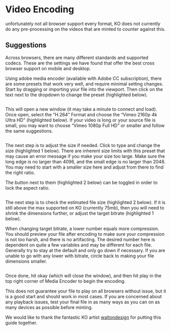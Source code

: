 # Video Encoding

unfortunately not all browser support every format, KO does not currently do any pre-processing on the videos that are minted to counter against this.

## Suggestions

Across browsers, there are many different standards and supported codecs. These are the settings we have found that offer the best cross browser support on mobile and desktop.

Using adobe media encoder (available with Adobe CC subscription), there are some presets that work very well, and require minimal setting changes. Start by dragging or importing your file into the viewport. Then click on the text next to the dropdown to change the preset (highlighted below).

<img :src="$withBase('/video-encoding/video-encoding-1.jpg')">

This will open a new window (it may take a minute to connect and load). Once open, select the “H.264” Format and choose the “Vimeo 2160p 4k Ultra HD” (highlighted below). If your video is long or your source file is small, you may want to choose “Vimeo 1080p Full HD” or smaller and follow the same suggestions.

<img :src="$withBase('/video-encoding/video-encoding-2.jpg')">

The next step is to adjust the size if needed. Click to type and change the size (highlighted 1 below). There are inherent size limits with this preset that may cause an error message if you make your size too large. Make sure the long edge is no larger than 4096, and the small edge is no larger than 2048. You may need to start with a smaller size here and adjust from there to find the right ratio. 

The button next to them (highlighted 2 below) can be toggled in order to lock the aspect ratio.

<img :src="$withBase('/video-encoding/video-encoding-3.jpg')">

The next step is to check the estimated file size (highlighted 2 below). If it is still above the max supported on KO (currently 75mb), then you will need to shrink the dimensions further, or adjust the target bitrate (highlighted 1 below).

When changing target bitrate, a lower number equals more compression. You should preview your file after encoding to make sure your compression is not too harsh, and there is no artifacting. The desired number here is dependent on quite a few variables and may be different for each file. Generally try to stay at the default and only go down if necessary. If you are unable to go with any lower with bitrate, circle back to making your file dimensions smaller.

<img :src="$withBase('/video-encoding/video-encoding-4.jpg')">

Once done, hit okay (which will close the window), and then hit play in the top right corner of Media Encoder to begin the encoding.

This does not guarantee your file to play on all browsers without issue, but it is a good start and should work in most cases. If you are concerned about any playback issues, test your final file in as many ways as you can on as many devices as possible before minting.

We would like to thank the fantastic KO artist [waltondesign](https://knownorigin.io/waltondesign) for putting this guide together.

